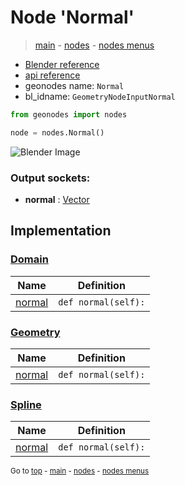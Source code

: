 # Node 'Normal'

> [main](../structure.md) - [nodes](nodes.md) - [nodes menus](nodes_menus.md)

- [Blender reference](https://docs.blender.org/manual/en/latest/modeling/geometry_nodes/input/normal.html)
- [api reference](https://docs.blender.org/api/current/bpy.types.GeometryNodeInputNormal.html)
- geonodes name: `Normal`
- bl_idname: `GeometryNodeInputNormal`

```python
from geonodes import nodes

node = nodes.Normal()
```

![Blender Image](https://docs.blender.org/manual/en/latest/_images/node-types_GeometryNodeInputNormal.webp)

### Output sockets:

- **normal** : [Vector](Vector.md)

## Implementation

### [Domain](Domain.md)

| Name | Definition |
|------|------------|
 | [normal](Domain.md#normal-property) | `def normal(self):` |

### [Geometry](Geometry.md)

| Name | Definition |
|------|------------|
 | [normal](Geometry.md#normal-property) | `def normal(self):` |

### [Spline](Spline.md)

| Name | Definition |
|------|------------|
 | [normal](Spline.md#normal-property) | `def normal(self):` |

<sub>Go to [top](#node-Normal) - [main](../structure.md) - [nodes](nodes.md) - [nodes menus](nodes_menus.md)</sub>

